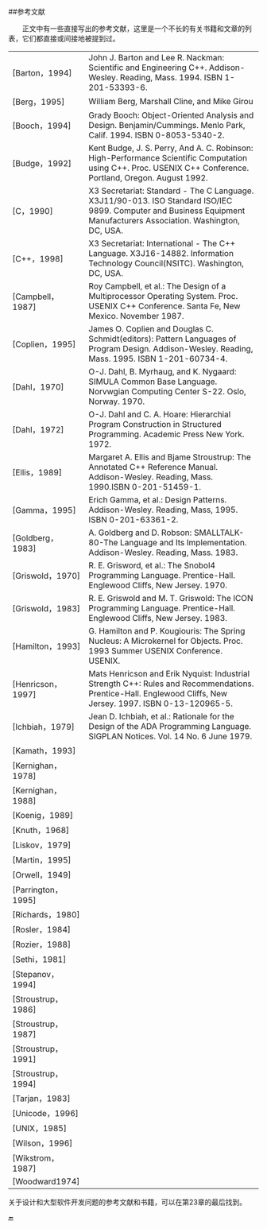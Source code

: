 ##参考文献

&emsp;&emsp;正文中有一些直接写出的参考文献，这里是一个不长的有关书籍和文章的列表，它们都直接或间接地被提到过。

|||
|:--|:--|
|[Barton，1994]|John J. Barton and Lee R. Nackman: Scientific and Engineering C++. Addison-Wesley. Reading, Mass. 1994. ISBN 1-201-53393-6.|
|[Berg，1995]|William Berg, Marshall Cline, and Mike Girou|
|[Booch，1994]|Grady Booch: Object-Oriented Analysis and Design. Benjamin/Cummings. Menlo Park, Calif. 1994. ISBN 0-8053-5340-2.|
|[Budge，1992]|Kent Budge, J. S. Perry, And A. C. Robinson: High-Performance Scientific Computation using C++. Proc. USENIX C++ Conference. Portland, Oregon. August 1992.|
|[C，1990]|X3 Secretariat: Standard - The C Language. X3J11/90-013. ISO Standard ISO/IEC 9899. Computer and Business Equipment Manufacturers Association. Washington, DC, USA.|
|[C++，1998]|X3 Secretariat: International - The C++ Language. X3J16-14882. Information Technology Council(NSITC). Washington, DC, USA.|
|[Campbell，1987]|Roy Campbell, et al.: The Design of a Multiprocessor Operating System. Proc. USENIX C++ Conference. Santa Fe, New Mexico. November 1987.|
|[Coplien，1995]|James O. Coplien and Douglas C. Schmidt(editors): Pattern Languages of Program Design. Addison-Wesley. Reading, Mass. 1995. ISBN 1-201-60734-4.|
|[Dahl，1970]|O-J. Dahl, B. Myrhaug, and K. Nygaard: SIMULA Common Base Language. Norvwgian Computing Center S-22. Oslo, Norway. 1970.|
|[Dahl，1972]|O-J. Dahl and C. A. Hoare: Hierarchial Program Construction in Structured Programming. Academic Press New York. 1972.|
|[Ellis，1989]|Margaret A. Ellis and Bjame Stroustrup: The Annotated C++ Reference Manual. Addison-Wesley. Reading, Mass. 1990.ISBN 0-201-51459-1.|
|[Gamma，1995]|Erich Gamma, et al.: Design Patterns. Addison-Wesley. Reading, Mass, 1995. ISBN 0-201-63361-2.|
|[Goldberg，1983]|A. Goldberg and D. Robson: SMALLTALK-80-The Language and Its Implementation. Addison-Wesley. Reading, Mass. 1983.|
|[Griswold，1970]|R. E. Grisword, et al.: The Snobol4 Programming Language. Prentice-Hall. Englewood Cliffs, New Jersey. 1970.|
|[Griswold，1983]|R. E. Griswold and M. T. Griswold: The ICON Programming Language. Prentice-Hall. Englewood Cliffs, New Jersey. 1983.|
|[Hamilton，1993]|G. Hamilton and P. Kougiouris: The Spring Nucleus: A Microkernel for Objects. Proc. 1993 Summer USENIX Conference. USENIX.|
|[Henricson，1997]|Mats Henricson and Erik Nyquist: Industrial Strength C++: Rules and Recommendations. Prentice-Hall. Englewood Cliffs, New Jersey. 1997. ISBN 0-13-120965-5.|
|[Ichbiah，1979]|Jean D. Ichbiah, et al.: Rationale for the Design of the ADA Programming Language. SIGPLAN Notices. Vol. 14 No. 6 June 1979.|
|[Kamath，1993]||
|[Kernighan，1978]||
|[Kernighan，1988]||
|[Koenig，1989]||
|[Knuth，1968]||
|[Liskov，1979]||
|[Martin，1995]||
|[Orwell，1949]||
|[Parrington，1995]||
|[Richards，1980]||
|[Rosler，1984]||
|[Rozier，1988]||
|[Sethi，1981]||
|[Stepanov，1994]||
|[Stroustrup，1986]||
|[Stroustrup，1987]||
|[Stroustrup，1991]||
|[Stroustrup，1994]||
|[Tarjan，1983]||
|[Unicode，1996]||
|[UNIX，1985]||
|[Wilson，1996]||
|[Wikstrom，1987]||
|[Woodward1974]||


关于设计和大型软件开发问题的参考文献和书籍，可以在第23章的最后找到。

🔚
